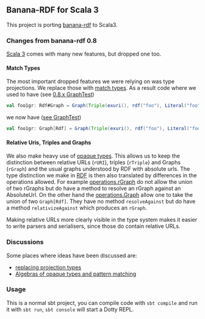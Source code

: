 ## Banana-RDF for Scala 3

This project is porting [banana-rdf](https://github.com/banana-rdf/banana-rdf) 
to Scala3. 

### Changes from banana-rdf 0.8

[Scala 3](https://docs.scala-lang.org/scala3/) comes with many new features, but dropped one too.

#### Match Types

The most important dropped features we were relying on was type projections. We replace those
with [match types](https://docs.scala-lang.org/scala3/reference/new-types/match-types.html#).
As a result code where we used to have (see [0.8.x GraphTest](tree/series/0.8.x/rdf-test-suite/shared/src/main/scala/org/w3/banana/GraphTest.scala#L11))

```scala
val foo1gr: Rdf#Graph = Graph(Triple(exuri(), rdf("foo"), Literal("foo")))
```

we now have ([see GraphTest](tree/series/scala3/rdf-test-suite/shared/src/main/scala/org/w3/banana/GraphTest.scala#L75))

```scala
val foo1gr: Graph[Rdf] = Graph(Triple(exuri(), rdf("foo"), Literal("foo")))
```

#### Relative Uris, Triples and Graphs 

We also make heavy use of [opaque types](https://docs.scala-lang.org/scala3/reference/other-new-features/opaques.html).
This allows us to keep the distinction between relative URLs (`rURI`), triples (`rTriple`) and Graphs (`rGraph`) and 
the usual graphs understood by RDF with absolute urls. The type distinction we make in  [RDF](tree/scala3/rdf/shared/src/main/scala/org/w3/banana/RDF.scala) is then also translated by differences in the operations allowed. For example [operations.rGraph](https://github.com/bblfish/banana-rdf/blob/scala3/rdf/shared/src/main/scala/org/w3/banana/operations/rGraph.scala) do not allow the union of two rGraphs but do have a method to resolve an rGraph against an AbsoluteUrl. On the other hand the [operations.Graph](tree/scala3/rdf/shared/src/main/scala/org/w3/banana/operations/Graph.scala) allow one to take the union of two `Graph[Rdf]`.  They have no method `resolveAgainst` but do have a method `relativizeAgainst` which produces an `rGraph`.

Making relative URLs more clearly visible in the type system makes it easier to write parsers and serialisers, since those do contain
relative URLs.



### Discussions

Some places where ideas have been discussed are:
 * [replacing projection types](https://github.com/lampepfl/dotty/discussions/12527)
 * [Algebras of opaque types and pattern matching](https://contributors.scala-lang.org/t/algebras-of-opaque-types-and-pattern-matching/5245)

### Usage

This is a normal sbt project, you can compile code with `sbt compile` and run it
with `sbt run`, `sbt console` will start a Dotty REPL.
